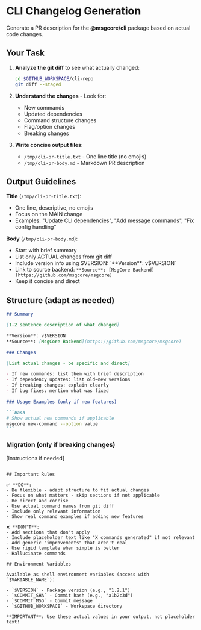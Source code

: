 # CLI Changelog Generation

Generate a PR description for the **@msgcore/cli** package based on actual code changes.

## Your Task

1. **Analyze the git diff** to see what actually changed:

   ```bash
   cd $GITHUB_WORKSPACE/cli-repo
   git diff --staged
   ```

2. **Understand the changes** - Look for:
   - New commands
   - Updated dependencies
   - Command structure changes
   - Flag/option changes
   - Breaking changes

3. **Write concise output files**:
   - `/tmp/cli-pr-title.txt` - One line title (no emojis)
   - `/tmp/cli-pr-body.md` - Markdown PR description

## Output Guidelines

**Title** (`/tmp/cli-pr-title.txt`):

- One line, descriptive, no emojis
- Focus on the MAIN change
- Examples: "Update CLI dependencies", "Add message commands", "Fix config handling"

**Body** (`/tmp/cli-pr-body.md`):

- Start with brief summary
- List only ACTUAL changes from git diff
- Include version info using $VERSION: `**Version**: v$VERSION`
- Link to source backend: `**Source**: [MsgCore Backend](https://github.com/msgcore/msgcore)`
- Keep it concise and direct

## Structure (adapt as needed)

````markdown
## Summary

[1-2 sentence description of what changed]

**Version**: v$VERSION
**Source**: [MsgCore Backend](https://github.com/msgcore/msgcore)

### Changes

[List actual changes - be specific and direct]

- If new commands: list them with brief description
- If dependency updates: list old→new versions
- If breaking changes: explain clearly
- If bug fixes: mention what was fixed

### Usage Examples (only if new features)

```bash
# Show actual new commands if applicable
msgcore new-command --option value
```
````

### Migration (only if breaking changes)

[Instructions if needed]

```

## Important Rules

✅ **DO**:
- Be flexible - adapt structure to fit actual changes
- Focus on what matters - skip sections if not applicable
- Be direct and concise
- Use actual command names from git diff
- Include only relevant information
- Show real command examples if adding new features

❌ **DON'T**:
- Add sections that don't apply
- Include placeholder text like "X commands generated" if not relevant
- Add generic "improvements" that aren't real
- Use rigid template when simple is better
- Hallucinate commands

## Environment Variables

Available as shell environment variables (access with `$VARIABLE_NAME`):

- `$VERSION` - Package version (e.g., "1.2.1")
- `$COMMIT_SHA` - Commit hash (e.g., "a1b2c3d")
- `$COMMIT_MSG` - Commit message
- `$GITHUB_WORKSPACE` - Workspace directory

**IMPORTANT**: Use these actual values in your output, not placeholder text!
```

